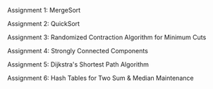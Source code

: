 Assignment 1: MergeSort

Assignment 2: QuickSort

Assignment 3: Randomized Contraction Algorithm for Minimum Cuts

Assignment 4: Strongly Connected Components

Assignment 5: Dijkstra's Shortest Path Algorithm

Assignment 6: Hash Tables for Two Sum &  Median Maintenance

